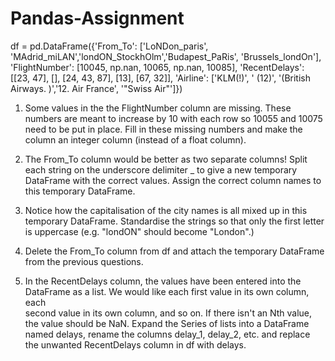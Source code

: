 # Pandas-Assignment

df = pd.DataFrame({'From_To': ['LoNDon_paris', 'MAdrid_miLAN','londON_StockhOlm','Budapest_PaRis', 'Brussels_londOn'],
                  'FlightNumber': [10045, np.nan, 10065, np.nan, 10085],
                  'RecentDelays': [[23, 47], [], [24, 43, 87], [13], [67, 32]],
                  'Airline': ['KLM(!)', '<Air France> (12)', '(British Airways. )','12. Air France', '"Swiss Air"']})
  
  
1. Some values in the the FlightNumber column are missing. These numbers are
   meant to increase by 10 with each row so 10055 and 10075 need to be put in
   place. Fill in these missing numbers and make the column an integer column
   (instead of a float column).
   
2. The From_To column would be better as two separate columns! Split each
   string on the underscore delimiter _ to give a new temporary DataFrame with
   the correct values. Assign the correct column names to this temporary
   DataFrame.
   
3. Notice how the capitalisation of the city names is all mixed up in this
   temporary DataFrame. Standardise the strings so that only the first letter is
   uppercase (e.g. "londON" should become "London".)
   
4. Delete the From_To column from df and attach the temporary DataFrame
   from the previous questions.
   
5. In the RecentDelays column, the values have been entered into the
   DataFrame as a list. We would like each first value in its own column, each   
   second value in its own column, and so on. If there isn't an Nth value, the value
   should be NaN.
   Expand the Series of lists into a DataFrame named delays, rename the columns
   delay_1, delay_2, etc. and replace the unwanted RecentDelays column in df
   with delays.
